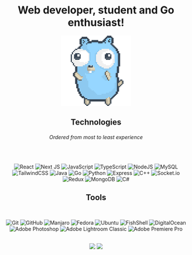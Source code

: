 <div align="center">
   
   # Web developer, student and Go enthusiast!

   ![gopher dancing](./dancing-gopher.gif)
   
</div>


<div align="center">
   
   ## Technologies
   ###### *Ordered from most to least experience*
   <br/>
   
   ![React](https://img.shields.io/badge/react-%2320232a.svg?style=for-the-badge&logo=react&logoColor=%2361DAFB)
   ![Next JS](https://img.shields.io/badge/Next-black?style=for-the-badge&logo=next.js&logoColor=white)
   ![JavaScript](https://img.shields.io/badge/javascript-%23323330.svg?style=for-the-badge&logo=javascript&logoColor=%23F7DF1E)
   ![TypeScript](https://img.shields.io/badge/typescript-%23007ACC.svg?style=for-the-badge&logo=typescript&logoColor=white)
   ![NodeJS](https://img.shields.io/badge/Node.js-339933?style=for-the-badge&logo=nodedotjs&logoColor=white)
   ![MySQL](https://img.shields.io/badge/mysql-%2300f.svg?style=for-the-badge&logo=mysql&logoColor=white)
   ![TailwindCSS](https://img.shields.io/badge/Tailwind_CSS-38B2AC?style=for-the-badge&logo=tailwind-css&logoColor=white)
   ![Java](https://img.shields.io/badge/Java-ED8B00?style=for-the-badge&logo=java&logoColor=white)
   ![Go](https://img.shields.io/badge/go-%2300ADD8.svg?style=for-the-badge&logo=go&logoColor=white)
   ![Python](https://img.shields.io/badge/python-3670A0?style=for-the-badge&logo=python&logoColor=ffdd54)
   ![Express](https://img.shields.io/badge/Express.js-000000?style=for-the-badge&logo=express&logoColor=white)
   ![C++](https://img.shields.io/badge/c++-%2300599C.svg?style=for-the-badge&logo=c%2B%2B&logoColor=white)
   ![Socket.io](https://img.shields.io/badge/Socket.io-010101?&style=for-the-badge&logo=Socket.io&logoColor=white)
   ![Redux](https://img.shields.io/badge/Redux-593D88?style=for-the-badge&logo=redux&logoColor=white)
   ![MongoDB](https://img.shields.io/badge/MongoDB-white?style=for-the-badge&logo=mongodb&logoColor=4EA94B)
   ![C#](https://img.shields.io/badge/C%23-239120?style=for-the-badge&logo=c-sharp&logoColor=white)
   <br/>
   
   ## Tools
   <br/>
   
   ![Git](https://img.shields.io/badge/git-%23F05033.svg?style=for-the-badge&logo=git&logoColor=white)
   ![GitHub](https://img.shields.io/badge/github-%23121011.svg?style=for-the-badge&logo=github&logoColor=white)
   ![Manjaro](https://img.shields.io/badge/Manjaro-35BF5C?style=for-the-badge&logo=Manjaro&logoColor=white)
   ![Fedora](https://img.shields.io/badge/Fedora-294172?style=for-the-badge&logo=fedora&logoColor=white)
   ![Ubuntu](https://img.shields.io/badge/Ubuntu-E95420?style=for-the-badge&logo=ubuntu&logoColor=white)
   ![FishShell](https://img.shields.io/badge/Fish_shell-1A2C34?style=for-the-badge&labelColor=green)
   ![DigitalOcean](https://img.shields.io/badge/DigitalOcean-%230167ff.svg?style=for-the-badge&logo=digitalOcean&logoColor=white)
   ![Adobe Photoshop](https://img.shields.io/badge/adobe%20photoshop-%2331A8FF.svg?style=for-the-badge&logo=adobe%20photoshop&logoColor=white)
   ![Adobe Lightroom Classic](https://img.shields.io/badge/Adobe%20Lightroom%20Classic-31A8FF.svg?style=for-the-badge&logo=Adobe%20Lightroom%20Classic&logoColor=white)
   ![Adobe Premiere Pro](https://img.shields.io/badge/Adobe%20Premiere%20Pro-9999FF.svg?style=for-the-badge&logo=Adobe%20Premiere%20Pro&logoColor=white)
   
   <br/>
   
</div>

<div align="center">
   <img width="400" src="https://github-readme-stats.vercel.app/api?username=ReynaldoCerpa&count_private=true&include_all_commits=true&show_icons=true&hide_border=true&title_color=58A6FF&icon_color=1F6FEB&text_color=C3D1D9&bg_color=0D1117" />
   <img width="400" src="https://github-readme-streak-stats.herokuapp.com/?user=ReynaldoCerpa&hide_border=true&show_icons=true&currStreakNum=58A6FF&sideNums=58A6FF&border=1F6FEB&currStreakLabel=C3D1D9&background=0D1117&sideLabels=C3D1D9&dates=58A6FF" />
</div>
